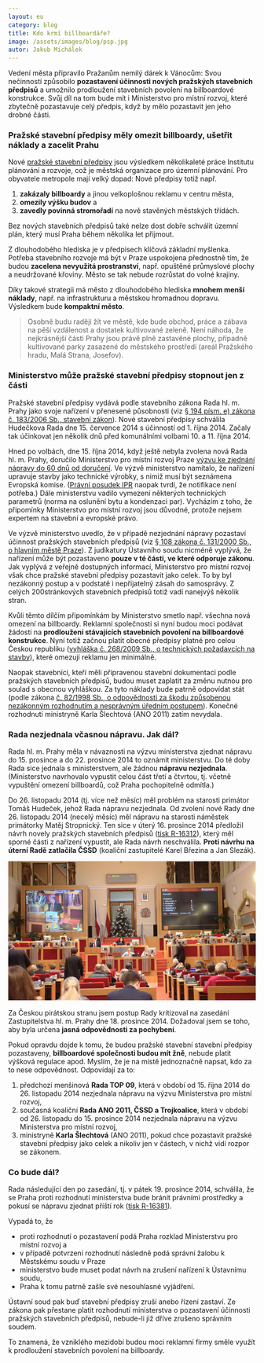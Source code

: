 ```yaml
---
layout: eu
category: blog
title: Kdo krmí billboardáře?
image: /assets/images/blog/psp.jpg
autor: Jakub Michálek
---
```


Vedení města připravilo Pražanům nemilý dárek k Vánocům: Svou nečinností způsobilo 
**pozastavení účinnosti nových pražských stavebních předpisů** a umožnilo 
prodloužení stavebních povolení na billboardové konstrukce. Svůj díl na tom bude 
mít i Ministerstvo pro místní rozvoj, které zbytečně pozastavuje celý předpis, když
by mělo pozastavit jen jeho drobné části.

### Pražské stavební předpisy měly omezit billboardy, ušetřit náklady a zacelit Prahu

Nové [pražské stavební předpisy](http://www.iprpraha.cz/clanek/92/prazske-stavebni-predpisy-druhe-kolo-projednavani) jsou výsledkem několikaleté práce Institutu 
plánování a rozvoje, což je městská organizace pro územní plánování. Pro 
obyvatele metropole mají velký dopad: Nové předpisy totiž např. 

1. **zakázaly billboardy** a jinou velkoplošnou reklamu v centru města, 
2. **omezily výšku budov** a 
3. **zavedly povinná stromořadí** na nově stavěných městských třídách. 

Bez nových stavebních předpisů také nelze dost dobře schválit územní plán, který musí Praha během několika let přijmout.

Z dlouhodobého hlediska je v předpisech klíčová základní myšlenka. Potřeba 
stavebního rozvoje má být v Praze uspokojena přednostně tím, že budou
**zacelena nevyužitá prostranství**, např. opuštěné průmyslové plochy a neudržované křoviny. Město se tak nebude rozrůstat do volné krajiny. 

Díky takové strategii má město z dlouhodobého hlediska **mnohem 
menší náklady**, např. na infrastrukturu a městskou hromadnou dopravu. Výsledkem
bude **kompaktní město**. 

> Osobně budu raději žít ve městě, kde bude obchod, práce a 
zábava na pěší vzdálenost a dostatek kultivované zeleně. Není náhoda, že 
nejkrásnější části Prahy jsou právě plně zastavěné plochy, případně kultivované parky zasazené do městského prostředí (areál Pražského hradu, Malá Strana, Josefov).

### Ministerstvo může pražské stavební předpisy stopnout jen z části

Pražské stavební předpisy vydává podle stavebního zákona Rada hl. m. Prahy jako svoje 
nařízení v přenesené působnosti (viz [§ 194 písm. e) zákona č. 183/2006 Sb., stavební zákon](http://www.zakonyprolidi.cz/cs/2006-183#p194-1-e)). Nové stavební předpisy schválila Hudečkova Rada dne 15. července 2014 s účinností od 1. října 2014. Začaly tak účinkovat jen několik dnů před komunálními volbami 10. a 11. října 2014. 

Hned po volbách, dne 15. října 2014, když ještě nebyla zvolena nová Rada hl. m. Prahy, doručilo Ministerstvo pro místní rozvoj Praze [výzvu ke zjednání nápravy do 60 dnů od doručení](/assets/static/stavebni-predpisy/vyzva-mmr.pdf). Ve výzvě ministerstvo namítalo, že nařízení upravuje stavby jako technické výrobky, s nimiž musí být seznámena Evropská komise. ([Právní posudek IPR](/assets/static/stavebni-predpisy/stanovisko-k-notifikaci.pdf) naopak tvrdí, že notifikace není potřeba.) Dále ministerstvu vadilo vymezení některých 
technických parametrů (norma na oslunění bytu a kondenzaci par). Vycházím z toho, že připomínky Ministerstvo pro místní rozvoj jsou důvodné,
protože nejsem expertem na stavební a evropské právo.

Ve výzvě ministerstvo uvedlo, že v případě nezjednání nápravy pozastaví účinnost
pražských stavebních předpisů  (viz [§ 108 zákona č. 131/2000 Sb., o hlavním městě Praze](http://www.zakonyprolidi.cz/cs/2000-131#p108-1)).
Z judikatury Ústavního soudu nicméně vyplývá, že nařízení může být pozastaveno **pouze v té
části, ve které odporuje zákonu**. Jak vyplývá z veřejně dostupných informací, Ministerstvo pro místní rozvoj však chce pražské
stavební předpisy pozastavit jako celek. To by byl nezákonný postup a v podstatě i 
nepřijatelný zásah do samosprávy. Z celých 200stránkových stavebních předpisů totiž vadí nanejvýš několik stran. 

Kvůli těmto 
dílčím připomínkám by Ministerstvo smetlo např. všechna nová omezení na billboardy. 
Reklamní společnosti si nyní budou moci podávat žádosti na **prodloužení
stávajících stavebních povolení na billboardové konstrukce**. Nyní totiž začnou platit obecné předpisy platné pro 
celou Českou republiku ([vyhláška č. 268/2009 Sb., o technických požadavcích na stavby](http://www.zakonyprolidi.cz/cs/2009-268)), které omezují reklamu jen minimálně. 

Naopak stavebníci, kteří měli připravenou 
stavební dokumentaci podle pražských stavebních předpisů, budou muset zaplatit
za změnu nutnou pro soulad s obecnou vyhláškou. Za tyto náklady bude patrně
odpovídat stát (podle zákona [č. 82/1998 Sb., o odpovědnosti za škodu 
způsobenou nezákonným rozhodnutím a nesprávným úředním postupem](http://www.zakonyprolidi.cz/cs/1998-82)). 
Konečné rozhodnutí ministryně Karla Šlechtová (ANO 2011) zatím nevydala.

### Rada nezjednala včasnou nápravu. Jak dál?

Rada hl. m. Prahy měla v návaznosti na výzvu ministerstva zjednat nápravu do 15. prosince a do 22. prosince 2014 to oznámit ministerstvu. Do té doby Rada sice jednala s ministerstvem, ale žádnou **nápravu nezjednala**. (Ministerstvo navrhovalo vypustit celou část třetí a čtvrtou, tj. včetně vypuštění omezení billboardů, což Praha pochopitelně odmítla.)

Do 26. listopadu 2014 (tj. více než měsíc) měl problém na starosti primátor Tomáš Hudeček, jehož Rada nápravu nezjednala. Od zvolení nové Rady dne 26. listopadu 2014 (necelý měsíc) měl nápravu na starosti náměstek primátorky Matěj Stropnický. Ten sice v úterý 16. prosince 2014 předložil návrh novely
pražských stavebních předpisů ([tisk R-16312](/assets/static/stavebni-predpisy/tisk-R-16312.pdf)), který měl sporné části z nařízení vypustit,
ale Rada návrh neschválila. **Proti návrhu na úterní Radě zatlačila ČSSD** (koaliční zastupitelé Karel Březina a Jan Slezák).

![Zasedání dne 18. 12. 2014 rokuje o pražských stavebních předpisech](/assets/images/blog/zasedani-vanoce.jpg "Zasedání dne 18. 12. 2014 rokuje o pražských stavebních předpisech")

Za Českou pirátskou stranu jsem postup Rady kritizoval na zasedání Zastupitelstva
hl. m. Prahy dne 18. 
prosince 2014. Dožadoval jsem se toho, aby byla určena **jasná odpovědnosti za pochybení**. 

Pokud opravdu dojde k tomu, že budou
pražské stavební stavební předpisy pozastaveny, **billboardové společnosti budou mít žně**, nebude platit výšková regulace apod. 
Myslím, že je na místě jednoznačně napsat, kdo za to nese odpovědnost.
Odpovídají za to:

1. předchozí menšinová **Rada TOP 09**, která v období od 15. října 2014 do 26. listopadu 2014 nezjednala nápravu na výzvu Ministerstva pro místní rozvoj,
2. současná koaliční **Rada ANO 2011, ČSSD a Trojkoalice**, která v období od 26. listopadu do 15. prosince 2014 nezjednala nápravu na výzvu Ministerstva pro místní rozvoj,
3. ministryně **Karla Šlechtová** (ANO 2011), pokud chce pozastavit pražské stavební
předpisy jako celek a nikoliv jen v částech, v nichž vidí rozpor se zákonem.

### Co bude dál?

Rada následující den po zasedání, tj. v pátek 19. prosince 2014, schválila, že se Praha proti rozhodnutí ministerstva bude bránit
právními prostředky a pokusí se nápravu zjednat příští rok ([tisk R-16381](/assets/static/stavebni-predpisy/tisk-r-16381.pdf)).

Vypadá to, že 

* proti rozhodnutí o pozastavení podá Praha rozklad Ministerstvu pro místní rozvoj a 
* v případě potvrzení rozhodnutí následně podá správní žalobu k Městskému soudu v Praze
* ministerstvo bude muset podat návrh na zrušení nařízení k Ústavnímu soudu, 
* Praha k tomu patrně zašle své nesouhlasné vyjádření. 

Ústavní soud pak buď stavební předpisy zruší anebo řízení zastaví. 
Ze zákona pak přestane platit rozhodnutí ministerstva o pozastavení 
účinnosti pražských stavebních předpisů, nebude-li již dříve zrušeno správním 
soudem. 

To znamená, že vzniklého mezidobí budou moci reklamní firmy směle využít k prodloužení
stavebních povolení na billboardy.
